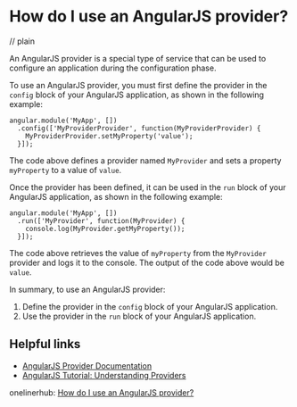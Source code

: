 # How do I use an AngularJS provider?
// plain

An AngularJS provider is a special type of service that can be used to configure an application during the configuration phase.

To use an AngularJS provider, you must first define the provider in the `config` block of your AngularJS application, as shown in the following example:

```
angular.module('MyApp', [])
  .config(['MyProviderProvider', function(MyProviderProvider) {
    MyProviderProvider.setMyProperty('value');
  }]);
```

The code above defines a provider named `MyProvider` and sets a property `myProperty` to a value of `value`.

Once the provider has been defined, it can be used in the `run` block of your AngularJS application, as shown in the following example:

```
angular.module('MyApp', [])
  .run(['MyProvider', function(MyProvider) {
    console.log(MyProvider.getMyProperty());
  }]);
```

The code above retrieves the value of `myProperty` from the `MyProvider` provider and logs it to the console. The output of the code above would be `value`.

In summary, to use an AngularJS provider:

1. Define the provider in the `config` block of your AngularJS application.
2. Use the provider in the `run` block of your AngularJS application.

## Helpful links

- [AngularJS Provider Documentation](https://docs.angularjs.org/api/ng/provider)
- [AngularJS Tutorial: Understanding Providers](https://www.sitepoint.com/angularjs-providers/)

onelinerhub: [How do I use an AngularJS provider?](https://onelinerhub.com/angularjs/how-do-i-use-an-angularjs-provider)